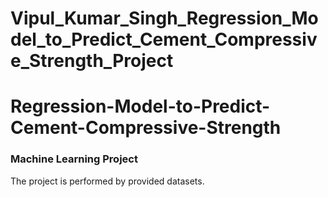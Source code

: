 # Vipul_Kumar_Singh_Regression_Model_to_Predict_Cement_Compressive_Strength_Project


# Regression-Model-to-Predict-Cement-Compressive-Strength

### Machine Learning Project

The project is performed by provided datasets.
